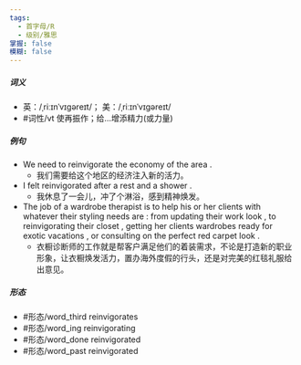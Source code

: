 ```yaml
---
tags:
  - 首字母/R
  - 级别/雅思
掌握: false
模糊: false
---
```

##### 词义
- 英：/ˌriːɪnˈvɪɡəreɪt/； 美：/ˌriːɪnˈvɪɡəreɪt/
- #词性/vt  使再振作；给…增添精力(或力量)
##### 例句
- We need to reinvigorate the economy of the area .
	- 我们需要给这个地区的经济注入新的活力。
- I felt reinvigorated after a rest and a shower .
	- 我休息了一会儿，冲了个淋浴，感到精神焕发。
- The job of a wardrobe therapist is to help his or her clients with whatever their styling needs are : from updating their work look , to reinvigorating their closet , getting her clients wardrobes ready for exotic vacations , or consulting on the perfect red carpet look .
	- 衣橱诊断师的工作就是帮客户满足他们的着装需求，不论是打造新的职业形象，让衣橱焕发活力，置办海外度假的行头，还是对完美的红毯礼服给出意见。
##### 形态
- #形态/word_third reinvigorates
- #形态/word_ing reinvigorating
- #形态/word_done reinvigorated
- #形态/word_past reinvigorated
